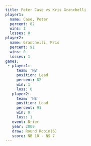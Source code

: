 ```yaml
---
title: Peter Case vs Kris Granchelli
player1:                
  name: Case, Peter     
  percent: 82           
  wins: 1               
  losses: 0             
player2:                
  name: Granchelli, Kris
  percent: 91           
  wins: 0               
  losses: 1             
games:
 - player1:        
     team: 'NB'    
     position: Lead
     percent: 82   
     win: 1        
     loss: 0       
   player2:        
     team: 'NS'    
     position: Lead
     percent: 91   
     win: 0        
     loss: 1       
   event: Brier        
   year: 2009          
   draw: Round Robin(6)
   score: NB 10 - NS 7 
---
```

